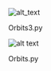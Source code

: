 ![alt_text](https://github.com/JonathanReardon/Stimulus-Visualisation/blob/master/Moving_Circles/Images/orbit_block.gif "Orbits3")

Orbits3.py

![alt text](https://github.com/JonathanReardon/Stimulus-Visualisation/blob/master/Moving_Circles/Images/red_orbits.gif "red orbits")

Orbits.py


